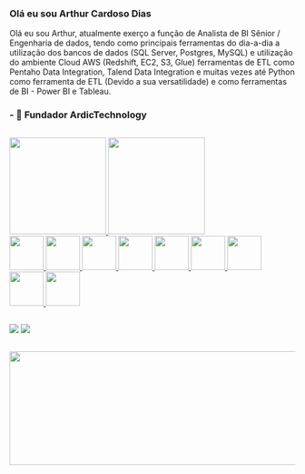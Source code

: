 ### Olá eu sou Arthur Cardoso Dias

Olá eu sou Arthur, atualmente exerço a função de Analista de BI Sênior / Engenharia de dados, tendo como principais ferramentas do dia-a-dia a utilização dos bancos de dados (SQL Server, Postgres, MySQL) e utilização do ambiente Cloud AWS (Redshift, EC2, S3, Glue) ferramentas de ETL como Pentaho Data Integration, Talend Data Integration e muitas vezes até Python como ferramenta de ETL (Devido a sua versatilidade) e como ferramentas de BI - Power BI e Tableau.

### - 🔭 Fundador ArdicTechnology
##

<div>
<a href="https://github.com/arthurcardosodias">
<img height="170cm" src="https://github-readme-stats.vercel.app/api?username=arthurcardosodias&show_icons=true&theme=dracula&include_all_commits=true&count_private=true"/>
<img height="170cm" src="https://github-readme-stats.vercel.app/api/top-langs/?username=arthurcardosodias&layout=compact&langs_count=7&theme=dracula"/>
</div>
<img height="60cm" src="https://cdn.jsdelivr.net/gh/devicons/devicon/icons/python/python-original-wordmark.svg" />
<img height="60cm" src="https://cdn.jsdelivr.net/gh/devicons/devicon/icons/mysql/mysql-original-wordmark.svg" />
<img height="60cm" src="https://cdn.jsdelivr.net/gh/devicons/devicon/icons/postgresql/postgresql-original.svg" />
<img height="60cm" src="https://cdn.jsdelivr.net/gh/devicons/devicon/icons/jupyter/jupyter-original-wordmark.svg" />
<img height="60cm" src="https://cdn.jsdelivr.net/gh/devicons/devicon/icons/microsoftsqlserver/microsoftsqlserver-plain.svg" />
<img height="60cm" src="https://cdn.jsdelivr.net/gh/devicons/devicon/icons/gimp/gimp-original.svg" />
<img height="60cm" src="https://upload.wikimedia.org/wikipedia/commons/thumb/c/cf/New_Power_BI_Logo.svg/900px-New_Power_BI_Logo.svg.png" />
<img height="60cm" src="https://i.pinimg.com/originals/86/35/88/863588a71e465cc3aa5d822c0feafea9.png" />
<img height="60cm" src="https://fiareconsulting.com/wp-content/uploads/2020/02/AWS-Cloud-1.png" />

##

<a href = "https://www.linkedin.com/in/arthur-dias-52a81098" target="_blank"><img src="https://img.shields.io/badge/-LinkedIn-%23007785?style=for-the-badge&logo=linkedin&logoColor=White" target="_blank"></a>
<a href = "mailto:arthur@ardictechnology.com"><img src="https://img.shields.io/badge/Gmail-D14836?style=for-the-badge&logo=gmail&logoColor=white" target="_blank"></a>
  
 ##
  <img align="center" height="200cm" width="1000cm" src="https://static01.nyt.com/images/2020/03/18/business/18Techfix-illo/18Techfix-illo-articleLarge.gif?quality=75&auto=webp&disable=upscale">
